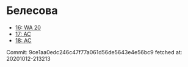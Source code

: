 # Белесова
- [16: WA 20](16.md)
- [17: AC](17.md)
- [18: AC](18.md)

Commit: 9ce1aa0edc246c47f77a061d56de5643e4e56bc9
 fetched at: 20201012-213213
